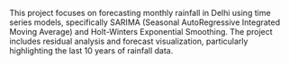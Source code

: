 This project focuses on forecasting monthly rainfall in Delhi using time series models, specifically SARIMA (Seasonal AutoRegressive Integrated Moving Average) and Holt-Winters Exponential Smoothing. The project includes residual analysis and forecast visualization, particularly highlighting the last 10 years of rainfall data.
